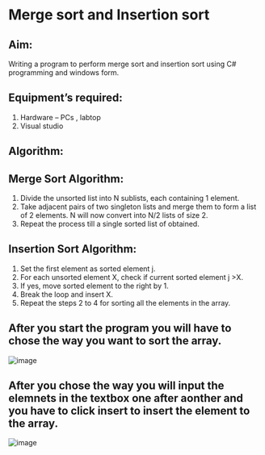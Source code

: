 # Merge sort and Insertion sort

## Aim:
Writing a program to perform merge sort and insertion sort using C# programming and windows form.

## Equipment’s required:
1.	Hardware – PCs , labtop
2.  Visual studio 

## Algorithm:
## Merge Sort Algorithm:
1. Divide the unsorted list into N sublists, each containing 1 element.
2. Take adjacent pairs of two singleton lists and merge them to form a list of 2 elements. N will now convert into N/2 lists of size 2.
3. Repeat the process till a single sorted list of obtained.

## Insertion Sort Algorithm:
1.	Set the first element as sorted element j.
2.	For each unsorted element X, check if current sorted element j >X.
3.	If yes, move sorted element to the right by 1.
4.	Break the loop and insert X.
5.	Repeat the steps 2 to 4 for sorting all the elements in the array.

## After you start the program you will have to chose the way you want to sort the array.
![image](https://user-images.githubusercontent.com/71356170/206052649-edaf3ae1-ad7c-4da1-bd1f-e258b9e779a3.png)

## After you chose the way you will input the elemnets in the textbox one after aonther and you have to click insert to insert the element to the array.
![image](https://user-images.githubusercontent.com/71356170/206052851-36895097-3e90-4f76-b967-6e609140fbca.png)

